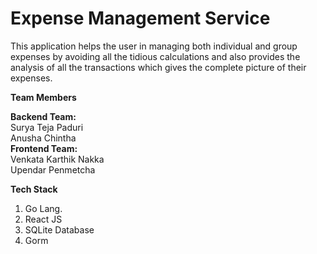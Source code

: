 # Expense Management Service
This application helps the user in managing both individual and group expenses by avoiding all the tidious calculations and also provides the analysis of all the transactions which gives the complete picture of their expenses.

**Team Members**

  **Backend Team:**    
    Surya Teja Paduri     
    Anusha Chintha  
  **Frontend Team:**    
    Venkata Karthik Nakka     
    Upendar Penmetcha   

**Tech Stack**

1. Go Lang.   
2. React JS
3. SQLite Database
4. Gorm
